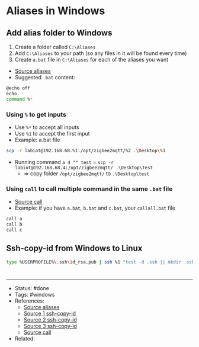 # Aliases in Windows

## Add alias folder to Windows
1. Create a folder called `C:\Aliases`
2. Add `C:\Aliases` to your path (so any files in it will be found every time)
3. Create `a.bat` file in `C:\Aliases` for each of the aliases you want

- [Source aliases](https://stackoverflow.com/questions/20530996/aliases-in-windows-command-prompt/39459404#39459404)
- Suggested `.bat` content:

```bash
@echo off
echo.
command %*
```

### Using `%` to get inputs
- Use `%*` to accept all inputs
- Use `%1` to accept the first input
- Example: a.bat file

```bash
scp -r labiot@192.168.68.%1:/opt/zigbee2mqtt/%2 .\Desktop\%3
```

- Running command `a 4 "" test` = `scp -r labiot@192.168.68.4:/opt/zigbee2mqtt/ .\Desktop\test`
	- => copy folder `/opt/zigbee2mqtt/` to `.\Desktop\test`

### Using `call` to call multiple command in the same `.bat` file
- [Source call](https://stackoverflow.com/questions/34922908/how-to-run-multiple-commands-in-a-batch-file/34923034#34923034)
- Example: if you have `a.bat`, `b.bat` and `c.bat`, your `callall.bat` file

```bash
call a
call b
call c
```

## Ssh-copy-id from Windows to Linux
```bash
type %USERPROFILE%\.ssh\id_rsa.pub | ssh %1 "test -d .ssh || mkdir .ssh && cat >> .ssh/authorized_keys && chmod -R go= ~/.ssh"
```

#

---
- Status: #done
- Tags: #windows
- References:
	- [Source aliases](https://stackoverflow.com/questions/20530996/aliases-in-windows-command-prompt/39459404#39459404)
	- [Source 1 ssh-copy-id](https://serverfault.com/questions/224810/is-there-an-equivalent-to-ssh-copy-id-for-windows/224851#224851)
	- [Source 2 ssh-copy-id](https://www.chrisjhart.com/Windows-10-ssh-copy-id/)
	- [Source 3 ssh-copy-id](https://www.digitalocean.com/community/tutorials/how-to-set-up-ssh-keys-on-centos7)
	- [Source call](https://stackoverflow.com/questions/34922908/how-to-run-multiple-commands-in-a-batch-file/34923034#34923034)
- Related:
